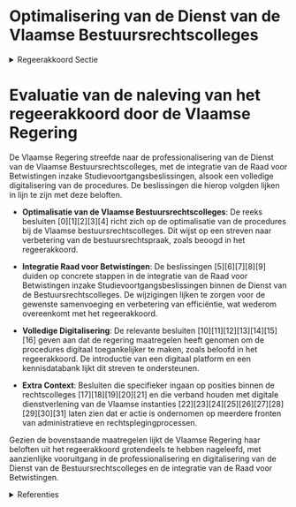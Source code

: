 # Optimalisering van de Dienst van de Vlaamse Bestuursrechtscolleges

<details>
        <summary>Regeerakkoord Sectie </summary>
        <p>3.5.1 Optimalisering van de Dienst van de Vlaamse Bestuursrechtscolleges De Dienst van de Vlaamse Bestuurs rechts-colleges wordt verder geprofessionaliseerd tot één Vlaamse Bestuursraad. We inte-greren de Raad voor Betwistingen inzake Studievoortgangs beslissingen in de Dienst van de Vlaamse Bestuursrechtscolleges, onder de voorwaarde dat dit efficiënt kan gebeuren en dezelfde kwaliteit en rechtsze-kerheid, kan gegarandeerd worden. We zorgen ervoor dat de procedures bij de Dienst van de Vlaamse Bestuurs rechts-colleges binnen afzienbare tijd volledig digitaal kunnen worden gevoerd. </p>
        </details> 

# Evaluatie van de naleving van het regeerakkoord door de Vlaamse Regering

De Vlaamse Regering streefde naar de professionalisering van de Dienst van de Vlaamse Bestuursrechtscolleges, met de integratie van de Raad voor Betwistingen inzake Studievoortgangsbeslissingen, alsook een volledige digitalisering van de procedures. De beslissingen die hierop volgden lijken in lijn te zijn met deze beloften.

- **Optimalisatie van de Vlaamse Bestuursrechtscolleges**: De reeks besluiten \[0\]\[1\]\[2\]\[3\]\[4\] richt zich op de optimalisatie van de procedures bij de Vlaamse bestuursrechtscolleges. Dit wijst op een streven naar verbetering van de bestuursrechtspraak, zoals beoogd in het regeerakkoord.

- **Integratie Raad voor Betwistingen**: De beslissingen \[5\]\[6\]\[7\]\[8\]\[9\] duiden op concrete stappen in de integratie van de Raad voor Betwistingen inzake Studievoortgangsbeslissingen binnen de Dienst van de Bestuursrechtscolleges. De wijzigingen lijken te zorgen voor de gewenste samenvoeging en verbetering van efficiëntie, wat wederom overeenkomt met het regeerakkoord.

- **Volledige Digitalisering**: De relevante besluiten \[10\]\[11\]\[12\]\[13\]\[14\]\[15\]\[16\] geven aan dat de regering maatregelen heeft genomen om de procedures digitaal toegankelijker te maken, zoals beloofd in het regeerakkoord. De introductie van een digitaal platform en een kennisdatabank lijkt dit streven te ondersteunen.

- **Extra Context**: Besluiten die specifieker ingaan op posities binnen de rechtscolleges \[17\]\[18\]\[19\]\[20\]\[21\] en die verband houden met digitale dienstverlening van de Vlaamse instanties \[22\]\[23\]\[24\]\[25\]\[26\]\[27\]\[28\]\[29\]\[30\]\[31\] laten zien dat er actie is ondernomen op meerdere fronten van administratieve en rechtsplegingprocessen.

Gezien de bovenstaande maatregelen lijkt de Vlaamse Regering haar beloften uit het regeerakkoord grotendeels te hebben nageleefd, met aanzienlijke vooruitgang in de professionalisering en digitalisering van de Dienst van de Bestuursrechtscolleges en de integratie van de Raad voor Betwistingen.

<details>
        <summary> Referenties</summary>
        **[\[0\]](https://beslissingenvlaamseregering.vlaanderen.be/?search=Optimalisatie%20procedures%20Vlaamse%20bestuursrechtscolleges&dateOption=select&startDate=2020-11-27T09%3A00%3A00Z&endDate=2020-11-27T09%3A00%3A00Z)** : **(2020-11-27)** Optimalisatie procedures Vlaamse bestuursrechtscolleges 

**[\[1\]](https://beslissingenvlaamseregering.vlaanderen.be/?search=Optimalisatie%20procedures%20Vlaamse%20bestuursrechtscolleges%3A%20wijzigingsdecreet&dateOption=select&startDate=2021-01-22T09%3A00%3A00Z&endDate=2021-01-22T09%3A00%3A00Z)** : **(2021-01-22)** Optimalisatie procedures Vlaamse bestuursrechtscolleges: wijzigingsdecreet 

**[\[2\]](https://beslissingenvlaamseregering.vlaanderen.be/?search=Optimalisatie%20procedures%20Vlaamse%20bestuursrechtscolleges%3A%20wijzigingsdecreet&dateOption=select&startDate=2021-03-05T09%3A00%3A00Z&endDate=2021-03-05T09%3A00%3A00Z)** : **(2021-03-05)** Optimalisatie procedures Vlaamse bestuursrechtscolleges: wijzigingsdecreet 

**[\[3\]](https://beslissingenvlaamseregering.vlaanderen.be/?search=Optimalisatie%20procedures%20Vlaamse%20bestuursrechtscolleges%3A%20wijzigingsdecreet&dateOption=select&startDate=2021-05-21T08%3A00%3A00Z&endDate=2021-05-21T08%3A00%3A00Z)** : **(2021-05-21)** Optimalisatie procedures Vlaamse bestuursrechtscolleges: wijzigingsdecreet 

**[\[4\]](https://beslissingenvlaamseregering.vlaanderen.be/?search=Opitmalisatie%20procedures%20Vlaamse%20bestuursrechtscolleges%3A%20wijzigingsbesluit&dateOption=select&startDate=2021-10-29T09%3A15%3A00Z&endDate=2021-10-29T09%3A15%3A00Z)** : **(2021-10-29)** Opitmalisatie procedures Vlaamse bestuursrechtscolleges: wijzigingsbesluit 

**[\[5\]](https://beslissingenvlaamseregering.vlaanderen.be/?search=Dienst%20Bestuursrechtscolleges%3A%20inkanteling%20Raad%20voor%20betwistingen%20studievoortgangsbeslissingen%20en%20rechtspositieregeling%20bestuursrechters&dateOption=select&startDate=2022-11-25T11%3A00%3A00Z&endDate=2022-11-25T11%3A00%3A00Z)** : **(2022-11-25)** Dienst Bestuursrechtscolleges: inkanteling Raad voor betwistingen studievoortgangsbeslissingen en rechtspositieregeling bestuursrechters 

**[\[6\]](https://beslissingenvlaamseregering.vlaanderen.be/?search=Dienst%20Bestuursrechtscolleges%3A%20inkanteling%20Raad%20voor%20betwistingen%20studievoortgangsbeslissingen%20en%20rechtspositieregeling%20bestuursrechters&dateOption=select&startDate=2022-07-15T08%3A00%3A00Z&endDate=2022-07-15T08%3A00%3A00Z)** : **(2022-07-15)** Dienst Bestuursrechtscolleges: inkanteling Raad voor betwistingen studievoortgangsbeslissingen en rechtspositieregeling bestuursrechters 

**[\[7\]](https://beslissingenvlaamseregering.vlaanderen.be/?search=Dienst%20Bestuursrechtscolleges%3A%20inkanteling%20Raad%20voor%20betwistingen%20studievoortgangsbeslissingen%20en%20rechtspositieregeling%20bestuursrechters&dateOption=select&startDate=2023-03-17T09%3A00%3A00Z&endDate=2023-03-17T09%3A00%3A00Z)** : **(2023-03-17)** Dienst Bestuursrechtscolleges: inkanteling Raad voor betwistingen studievoortgangsbeslissingen en rechtspositieregeling bestuursrechters 

**[\[8\]](https://beslissingenvlaamseregering.vlaanderen.be/?search=Inkanteling%20Raad%20voor%20betwistingen%20van%20studievoortgangsbeslissingen%20in%20Dienst%20van%20de%20Bestuursrechtscolleges%20%28DBRC%29%3A%20overdracht%20secretarissen&dateOption=select&startDate=2023-05-12T08%3A00%3A00Z&endDate=2023-05-12T08%3A00%3A00Z)** : **(2023-05-12)** Inkanteling Raad voor betwistingen van studievoortgangsbeslissingen in Dienst van de Bestuursrechtscolleges (DBRC): overdracht secretarissen 

**[\[9\]](https://beslissingenvlaamseregering.vlaanderen.be/?search=Inkanteling%20Raad%20voor%20betwistingen%20van%20studievoortgangsbeslissingen%20in%20Dienst%20van%20de%20Bestuursrechtscolleges%20%28DBRC%29%3A%20overdracht%20secretarissen&dateOption=select&startDate=2022-12-23T09%3A00%3A00Z&endDate=2022-12-23T09%3A00%3A00Z)** : **(2022-12-23)** Inkanteling Raad voor betwistingen van studievoortgangsbeslissingen in Dienst van de Bestuursrechtscolleges (DBRC): overdracht secretarissen 

**[\[10\]](https://beslissingenvlaamseregering.vlaanderen.be/?search=Wijzigingsdecreet%20Vlaamse%20bestuursrechtscolleges%3A%20digitale%20procesvoering&dateOption=select&startDate=2023-06-02T08%3A00%3A00Z&endDate=2023-06-02T08%3A00%3A00Z)** : **(2023-06-02)** Wijzigingsdecreet Vlaamse bestuursrechtscolleges: digitale procesvoering 

**[\[11\]](https://beslissingenvlaamseregering.vlaanderen.be/?search=Wijzigingsdecreet%20organisatie%20en%20rechtspleging%20Vlaamse%20bestuursrechtscolleges%3A%20digitale%20procesvoering&dateOption=select&startDate=2023-09-08T08%3A00%3A00Z&endDate=2023-09-08T08%3A00%3A00Z)** : **(2023-09-08)** Wijzigingsdecreet organisatie en rechtspleging Vlaamse bestuursrechtscolleges: digitale procesvoering 

**[\[12\]](https://beslissingenvlaamseregering.vlaanderen.be/?search=Wijzigingsdecreet%20Vlaamse%20bestuursrechtscolleges%3A%20digitale%20procesvoering&dateOption=select&startDate=2023-03-10T09%3A00%3A00Z&endDate=2023-03-10T09%3A00%3A00Z)** : **(2023-03-10)** Wijzigingsdecreet Vlaamse bestuursrechtscolleges: digitale procesvoering 

**[\[13\]](https://beslissingenvlaamseregering.vlaanderen.be/?search=Plan%20Vlaamse%20Veerkracht%3A%20Digitalisering%20Dienst%20van%20de%20Vlaamse%20Bestuursrechtscolleges&dateOption=select&startDate=2021-10-29T09%3A15%3A00Z&endDate=2021-10-29T09%3A15%3A00Z)** : **(2021-10-29)** Plan Vlaamse Veerkracht: Digitalisering Dienst van de Vlaamse Bestuursrechtscolleges 

**[\[14\]](https://beslissingenvlaamseregering.vlaanderen.be/?search=Digitaal%20loket%20Dienst%20van%20de%20Bestuursrechtscolleges%3A%20wijzigingsbesluit&dateOption=select&startDate=2021-02-05T09%3A00%3A00Z&endDate=2021-02-05T09%3A00%3A00Z)** : **(2021-02-05)** Digitaal loket Dienst van de Bestuursrechtscolleges: wijzigingsbesluit 

**[\[15\]](https://beslissingenvlaamseregering.vlaanderen.be/?search=Digitaal%20loket%20Vlaamse%20Bestuursrechtscolleges%3A%20wijzigingsbesluit&dateOption=select&startDate=2020-12-04T09%3A00%3A00Z&endDate=2020-12-04T09%3A00%3A00Z)** : **(2020-12-04)** Digitaal loket Vlaamse Bestuursrechtscolleges: wijzigingsbesluit 

**[\[16\]](https://beslissingenvlaamseregering.vlaanderen.be/?search=Bekrachting%20en%20afkondiging%20wijzigingsdecreet%20organisatie%20en%20rechtspleging%20Vlaamse%20bestuursrechtscolleges%3A%20digitale%20procesvoering&dateOption=select&startDate=2023-11-23T16%3A00%3A00Z&endDate=2023-11-23T16%3A00%3A00Z)** : **(2023-11-23)** Bekrachting en afkondiging wijzigingsdecreet organisatie en rechtspleging Vlaamse bestuursrechtscolleges: digitale procesvoering 

**[\[17\]](https://beslissingenvlaamseregering.vlaanderen.be/?search=Raad%20voor%20Betwistingen%20van%20Studievoortgangsbeslissingen%3A%20regularisatiemogelijkheid%20verzoekschrift%3A%20wijzigingsbesluit&dateOption=select&startDate=2023-12-15T09%3A00%3A00Z&endDate=2023-12-15T09%3A00%3A00Z)** : **(2023-12-15)** Raad voor Betwistingen van Studievoortgangsbeslissingen: regularisatiemogelijkheid verzoekschrift: wijzigingsbesluit 

**[\[18\]](https://beslissingenvlaamseregering.vlaanderen.be/?search=Raad%20voor%20betwistingen%20studievoortgangsbeslissingen%3A%20aanstelling%20%28plaatsvervangend%29%20voorzitter&dateOption=select&startDate=2020-05-08T08%3A00%3A00Z&endDate=2020-05-08T08%3A00%3A00Z)** : **(2020-05-08)** Raad voor betwistingen studievoortgangsbeslissingen: aanstelling (plaatsvervangend) voorzitter 

**[\[19\]](https://beslissingenvlaamseregering.vlaanderen.be/?search=Raad%20voor%20betwistingen%20van%20studievoortgangsbeslissingen%3A%20herbenoeming%20plaatsvervangende%20bijzitters&dateOption=select&startDate=2020-05-29T08%3A00%3A00Z&endDate=2020-05-29T08%3A00%3A00Z)** : **(2020-05-29)** Raad voor betwistingen van studievoortgangsbeslissingen: herbenoeming plaatsvervangende bijzitters 

**[\[20\]](https://beslissingenvlaamseregering.vlaanderen.be/?search=Vacantverklaring%20vijf%20functies%20van%20bijzitter%20bij%20de%20Raad%20voor%20Betwistingen%20van%20studievoortgangsbeslissingen&dateOption=select&startDate=2023-10-27T08%3A00%3A00Z&endDate=2023-10-27T08%3A00%3A00Z)** : **(2023-10-27)** Vacantverklaring vijf functies van bijzitter bij de Raad voor Betwistingen van studievoortgangsbeslissingen 

**[\[21\]](https://beslissingenvlaamseregering.vlaanderen.be/?search=Raad%20voor%20Betwistingen%20Studievoortgangsbeslissingen%3A%20vacant%20verklaring%20betrekkingen%20en%20selectiecommissie%20bestuursrechters%20en%20bijzitters&dateOption=select&startDate=2023-06-02T08%3A00%3A00Z&endDate=2023-06-02T08%3A00%3A00Z)** : **(2023-06-02)** Raad voor Betwistingen Studievoortgangsbeslissingen: vacant verklaring betrekkingen en selectiecommissie bestuursrechters en bijzitters 

**[\[22\]](https://beslissingenvlaamseregering.vlaanderen.be/?search=Versterking%20juridisch%20kader%20digitalisering%20dienstverlening%20Vlaamse%20instanties%3A%20wijzigingsdecreet&dateOption=select&startDate=2023-02-17T09%3A00%3A00Z&endDate=2023-02-17T09%3A00%3A00Z)** : **(2023-02-17)** Versterking juridisch kader digitalisering dienstverlening Vlaamse instanties: wijzigingsdecreet 

**[\[23\]](https://beslissingenvlaamseregering.vlaanderen.be/?search=Versterking%20juridisch%20kader%20digitalisering%20dienstverlening%20Vlaamse%20instanties%3A%20wijzigingsdecreet&dateOption=select&startDate=2022-12-23T09%3A00%3A00Z&endDate=2022-12-23T09%3A00%3A00Z)** : **(2022-12-23)** Versterking juridisch kader digitalisering dienstverlening Vlaamse instanties: wijzigingsdecreet 

**[\[24\]](https://beslissingenvlaamseregering.vlaanderen.be/?search=Verkorte%20procedure%20rechtspleging%20schorsingsvorderingen%20bij%20de%20Raad%20voor%20Vergunningsbetwistingen&dateOption=select&startDate=2020-10-30T09%3A00%3A00Z&endDate=2020-10-30T09%3A00%3A00Z)** : **(2020-10-30)** Verkorte procedure rechtspleging schorsingsvorderingen bij de Raad voor Vergunningsbetwistingen 

**[\[25\]](https://beslissingenvlaamseregering.vlaanderen.be/?search=Versterking%20juridisch%20kader%20digitalisering%20dienstverlening%20Vlaamse%20instanties%3A%20wijzigingsdecreet&dateOption=select&startDate=2023-06-23T08%3A00%3A00Z&endDate=2023-06-23T08%3A00%3A00Z)** : **(2023-06-23)** Versterking juridisch kader digitalisering dienstverlening Vlaamse instanties: wijzigingsdecreet 

**[\[26\]](https://beslissingenvlaamseregering.vlaanderen.be/?search=Uitbreiding%20bevoegdheid%20Raad%20voor%20Vergunningsbetwistingen%3A%20voorontwerp%20van%20wijzigingsdecreet&dateOption=select&startDate=2022-11-18T09%3A00%3A00Z&endDate=2022-11-18T09%3A00%3A00Z)** : **(2022-11-18)** Uitbreiding bevoegdheid Raad voor Vergunningsbetwistingen: voorontwerp van wijzigingsdecreet 

**[\[27\]](https://beslissingenvlaamseregering.vlaanderen.be/?search=Uitbreiding%20bevoegdheid%20Raad%20voor%20Vergunningsbetwistingen%3A%20ontwerp%20van%20wijzigingsdecreet&dateOption=select&startDate=2023-05-26T08%3A00%3A00Z&endDate=2023-05-26T08%3A00%3A00Z)** : **(2023-05-26)** Uitbreiding bevoegdheid Raad voor Vergunningsbetwistingen: ontwerp van wijzigingsdecreet 

**[\[28\]](https://beslissingenvlaamseregering.vlaanderen.be/?search=Versterking%20juridisch%20kader%20digitalisering%20dienstverlening%20Vlaamse%20instanties%3A%20wijzigingsdecreet&dateOption=select&startDate=2023-04-21T08%3A00%3A00Z&endDate=2023-04-21T08%3A00%3A00Z)** : **(2023-04-21)** Versterking juridisch kader digitalisering dienstverlening Vlaamse instanties: wijzigingsdecreet 

**[\[29\]](https://beslissingenvlaamseregering.vlaanderen.be/?search=Verkorte%20procedure%20bij%20sommige%20schorsingsvorderingen%20Raad%20voor%20Vergunningsbetwistingen%3A%20wijzigingsbesluit&dateOption=select&startDate=2020-12-04T09%3A00%3A00Z&endDate=2020-12-04T09%3A00%3A00Z)** : **(2020-12-04)** Verkorte procedure bij sommige schorsingsvorderingen Raad voor Vergunningsbetwistingen: wijzigingsbesluit 

**[\[30\]](https://beslissingenvlaamseregering.vlaanderen.be/?search=Raad%20voor%20Vergunningsbetwistingen%3A%20benoeming%20bestuursrechter&dateOption=select&startDate=2021-04-02T08%3A00%3A00Z&endDate=2021-04-02T08%3A00%3A00Z)** : **(2021-04-02)** Raad voor Vergunningsbetwistingen: benoeming bestuursrechter 

**[\[31\]](https://beslissingenvlaamseregering.vlaanderen.be/?search=Raad%20voor%20Vergunningsbetwistingen%3A%20benoeming%20bestuursrechters&dateOption=select&startDate=2022-03-25T09%3A00%3A00Z&endDate=2022-03-25T09%3A00%3A00Z)** : **(2022-03-25)** Raad voor Vergunningsbetwistingen: benoeming bestuursrechters 
        </details> 

